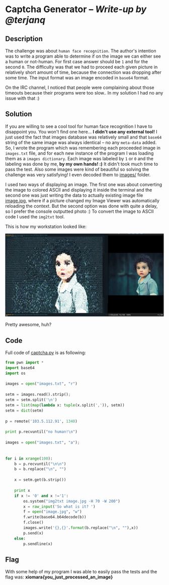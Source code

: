 # Captcha Generator &ndash; *Write-up by @terjanq*

## Description
The challenge was about `human face recognition`. The author's intention was to write a program able to determine if on the image we can either see a human or not-human. For first case answer should be `1` and for the second `0`. The difficulty was that we had to proceed each given picture in relatively short amount of time, because the connection was dropping after some time. The input format was an image encoded in `base64` format.  

On the IRC channel, I noticed that people were complaining about those timeouts because their programs were too slow.. In my solution I had no any issue with that :)

## Solution
If you are willing to see a cool tool for human face recognition I have to disappoint you. You won't find one here... **I didn't use any external tool!** I just used the fact that images database was relatively small and that `base64` string of the same image was always identical &ndash; no any `meta-data` added.  
So, I wrote the program which was remembering each proceeded image in `images.txt` file, and for each new instance of the program I was loading them as a `images dictionary`. Each image was labeled by `1` or `0` and the labeling was done by me, **by my own hands! :)** It didn't took much time to pass the test. Also some images were kind of beautiful so solving the challenge was very satisfying! I even decoded them to [images/] folder.  

I used two ways of displaying an image. The first one was about converting the image to colored ASCII and displaying it inside the terminal and the second one was just writing the data to actually existing image file [image.jpg], where if a picture changed my Image Viewer was automatically reloading the context. But the second option was done with quite a delay, so I prefer the console outputted photo :) To convert the image to ASCII code I used the `img2txt` tool. 

This is how my workstation looked like:

![workstation.png]

Pretty awesome, huh? 


## Code

Full code of [captcha.py] is as following:
```python
from pwn import *
import base64
import os

images = open("images.txt", "r")

setm = images.read().strip();
setm = setm.split('\n')
setm = list(map(lambda x: tuple(x.split(',')), setm))
setm = dict(setm)

p = remote('103.5.112.91', 1340)

print p.recvuntil("no human!\n")

images = open("images.txt", "a");


for i in xrange(100):
    b = p.recvuntil("\n\n")
    b = b.replace("\n", "")

    x = setm.get(b.strip())
 
    print x
    if x != '0' and x !='1':
        os.system("img2txt image.jpg -H 70 -W 200")
        x = raw_input('So what is it? ')
        f = open("image.jpg", "w")
        f.write(base64.b64decode(b))
        f.close()
        images.write('{},{}'.format(b.replace("\n", ""),x))
        p.send(x)
    else:
        p.sendline(x)
```


## Flag
With some help of my program I was able to easily pass the tests and the flag was: **xiomara{you_just_processed_an_image}**


[workstation.png]: <./workstation.png>
[images/]: <./images/>
[captcha.py]: <./captcha.py>
[image.jpg]: <./image.jpg>
